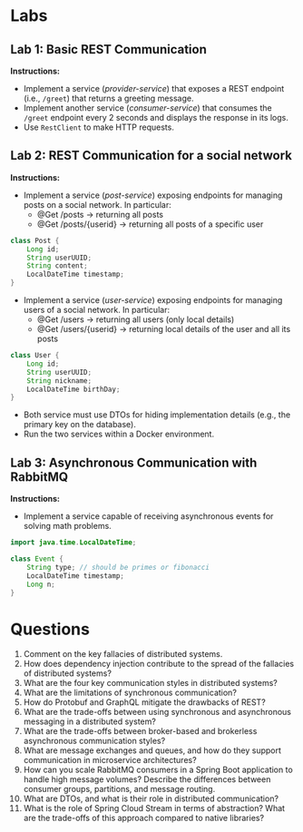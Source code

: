 # Labs

## Lab 1: Basic REST Communication

**Instructions:**
- Implement a service (*provider-service*) that exposes a REST endpoint (i.e., `/greet`) that returns a greeting message.
- Implement another service (*consumer-service*) that consumes the `/greet` endpoint every 2 seconds and displays the response in its logs.
- Use `RestClient` to make HTTP requests.

## Lab 2: REST Communication for a social network

**Instructions:**
- Implement a service (*post-service*) exposing endpoints for managing posts on a social network. In particular:
  - @Get /posts -> returning all posts
  - @Get /posts/{userid} -> returning all posts of a specific user

```java
class Post {
    Long id;
    String userUUID;
    String content;
    LocalDateTime timestamp;
}
```

- Implement a service (*user-service*) exposing endpoints for managing users of a social network. In particular:
  - @Get /users -> returning all users (only local details)
  - @Get /users/{userid} -> returning local details of the user and all its posts

```java
class User {
    Long id;
    String userUUID;
    String nickname;
    LocalDateTime birthDay;
}
```

- Both service must use DTOs for hiding implementation details (e.g., the primary key on the database). 
- Run the two services within a Docker environment.

## Lab 3: Asynchronous Communication with RabbitMQ
**Instructions:**
- Implement a service capable of receiving asynchronous events for solving math problems. 

```java
import java.time.LocalDateTime;

class Event {
    String type; // should be primes or fibonacci
    LocalDateTime timestamp;
    Long n;
}
```


# Questions
1. Comment on the key fallacies of distributed systems.
2. How does dependency injection contribute to the spread of the fallacies of distributed systems?
3. What are the four key communication styles in distributed systems?
4. What are the limitations of synchronous communication?
5. How do Protobuf and GraphQL mitigate the drawbacks of REST?
6. What are the trade-offs between using synchronous and asynchronous messaging in a distributed system?
7. What are the trade-offs between broker-based and brokerless asynchronous communication styles?
8. What are message exchanges and queues, and how do they support communication in microservice architectures?
9. How can you scale RabbitMQ consumers in a Spring Boot application to handle high message volumes? Describe the differences between consumer groups, partitions, and message routing.
10. What are DTOs, and what is their role in distributed communication?
11. What is the role of Spring Cloud Stream in terms of abstraction? What are the trade-offs of this approach compared to native libraries?  